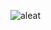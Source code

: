 ![aleat](https://wallpapercave.com/wp/wp10474943.jpg)

<!-- ![Anurag's GitHub stats](https://github-readme-stats.vercel.app/api?username=Nine0512&show_icons=true&theme=radical) -->

<!-- [![Top Langs](https://github-readme-stats.vercel.app/api/top-langs/?username=Nine0512)](https://github.com/Nine0512/github-readme-stats) -->

<!--
**Nine0512/Nine0512** is a ✨ _special_ ✨ repository because its `README.md` (this file) appears on your GitHub profile.

Here are some ideas to get you started:

- 🔭 I’m currently working on ...
- 🌱 I’m currently learning ...
- 👯 I’m looking to collaborate on ...
- 🤔 I’m looking for help with ...
- 💬 Ask me about ...
- 📫 How to reach me: ...
- 😄 Pronouns: ...
- ⚡ Fun fact: ...
-->


